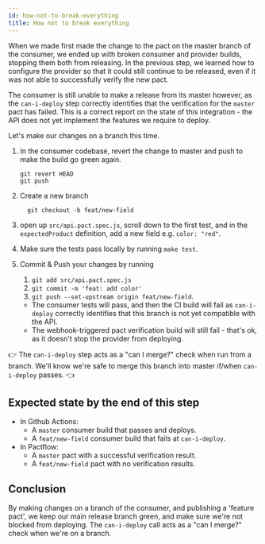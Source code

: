 ```yaml
---
id: how-not-to-break-everything
title: How not to break everything
---
```


When we made first made the change to the pact on the master branch of the consumer, we ended up with broken consumer and provider builds, stopping them both from releasing. In the previous step, we learned how to configure the provider so that it could still continue to be released, even if it was not able to successfully verify the new pact.

The consumer is still unable to make a release from its master however, as the `can-i-deploy` step correctly identifies that the verification for the `master` pact has failed. This is a correct report on the state of this integration - the API does not yet implement the features we require to deploy.

Let's make our changes on a branch this time.

1. In the consumer codebase, revert the change to master and push to make the build go green again.

    ```
    git revert HEAD
    git push
    ```

1. Create a new branch

    ```
      git checkout -b feat/new-field
    ```

1. open up `src/api.pact.spec.js`, scroll down to the first test, and in the `expectedProduct` definition, add a new field e.g. `color: "red"`.

1. Make sure the tests pass locally by running `make test`.

1. Commit & Push your changes by running
   1. `git add src/api.pact.spec.js`
   2. `git commit -m 'feat: add color'`
   3. `git push --set-upstream origin feat/new-field`.
    * The consumer tests will pass, and then the CI build will fail as `can-i-deploy` correctly identifies that this branch is not yet compatible with the API.
    * The webhook-triggered pact verification build will still fail - that's ok, as it doesn't stop the provider from deploying.

👉 The `can-i-deploy` step acts as a "can I merge?" check when run from a branch. We'll know we're safe to merge this branch into master if/when `can-i-deploy` passes. 👈

## Expected state by the end of this step

* In Github Actions:
  * A `master` consumer build that passes and deploys.
  * A `feat/new-field` consumer build that fails at `can-i-deploy`.
* In Pactflow:
  * A `master` pact with a successful verification result.
  * A `feat/new-field` pact with no verification results.

## Conclusion

By making changes on a branch of the consumer, and publishing a 'feature pact', we keep our main release branch green, and make sure we're not blocked from deploying. The `can-i-deploy` call acts as a "can I merge?" check when we're on a branch.
